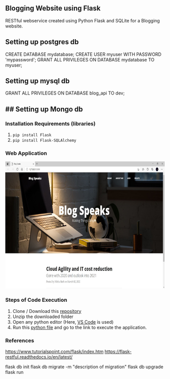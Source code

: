 ## Blogging Website using Flask

RESTful webservice created using Python Flask and SQLite for a Blogging website.

## Setting up postgres db
CREATE DATABASE mydatabase;
CREATE USER myuser WITH PASSWORD 'mypassword';
GRANT ALL PRIVILEGES ON DATABASE mydatabase TO myuser;
## Setting up mysql db
GRANT ALL PRIVILEGES ON DATABASE blog_api TO dev;
## ## Setting up Mongo db

### Installation Requirements (libraries)

  1. ```pip install Flask```
  2. ```pip install Flask-SQLAlchemy```

### Web Application

<div align='center'>
<img src = 'templates/website.JPG' height="400px">
</div>

### Steps of Code Execution

  1. Clone / Download this [repository](https://github.com/nikita9604/Automated-Voice-Controlled-Email-Sender)
  2. Unzip the downloaded folder
  3. Open any python editor (Here, [VS Code](https://code.visualstudio.com/) is used)
  4. Run this [python file](https://github.com/nikita9604/Blogging-Website-using-Flask/blob/main/app.py) and go to the link to execute the application.

### References

https://www.tutorialspoint.com/flask/index.htm
https://flask-restful.readthedocs.io/en/latest/


flask db init
flask db migrate -m "description of migration"
flask db upgrade
flask run
